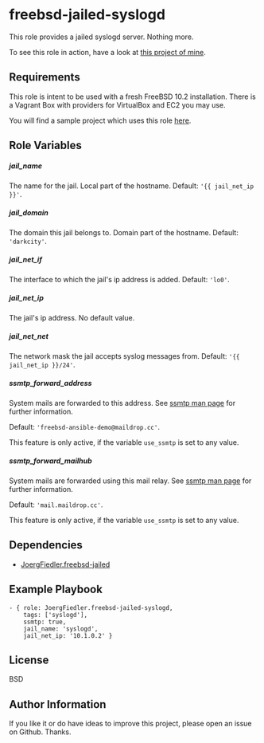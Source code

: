 freebsd-jailed-syslogd
=========

This role provides a jailed syslogd server. Nothing more.

To see this role in action, have a look at [this project of mine](https://github.com/JoergFiedler/freebsd-ansible-demo).

Requirements
------------

This role is intent to be used with a fresh FreeBSD 10.2 installation. There is a Vagrant Box with providers for VirtualBox and EC2 you may use.

You will find a sample project which uses this role [here](https://github.com/JoergFiedler/freebsd-ansible-demo).

Role Variables
--------------

##### jail_name

The name for the jail. Local part of the hostname. Default: `'{{ jail_net_ip }}'`.

##### jail_domain

The domain this jail belongs to. Domain part of the hostname. Default: `'darkcity'`.

##### jail_net_if

The interface to which the jail's ip address is added. Default: `'lo0'`.

##### jail_net_ip

The jail's ip address. No default value.

##### jail_net_net

The network mask the jail accepts syslog messages from. Default: `'{{ jail_net_ip }}/24'`.

##### ssmtp_forward_address

System mails are forwarded to this address. See [ssmtp man page](https://www.freebsd.org/cgi/man.cgi?query=ssmtp&apropos=0&sektion=0&manpath=FreeBSD+10.2-RELEASE+and+Ports&arch=default&format=html) for further information.

Default: `'freebsd-ansible-demo@maildrop.cc'`.

This feature is only active, if the variable `use_ssmtp` is set to any value.

##### ssmtp_forward_mailhub

System mails are forwarded using this mail relay. See [ssmtp man page](https://www.freebsd.org/cgi/man.cgi?query=ssmtp&apropos=0&sektion=0&manpath=FreeBSD+10.2-RELEASE+and+Ports&arch=default&format=html) for further information.

Default: `'mail.maildrop.cc'`.

This feature is only active, if the variable `use_ssmtp` is set to any value.

Dependencies
------------

- [JoergFiedler.freebsd-jailed](https://galaxy.ansible.com/detail#/role/6599)

Example Playbook
----------------

    - { role: JoergFiedler.freebsd-jailed-syslogd,
        tags: ['syslogd'],
        ssmtp: true,
        jail_name: 'syslogd',
        jail_net_ip: '10.1.0.2' }

License
-------

BSD

Author Information
------------------

If you like it or do have ideas to improve this project, please open an issue on Github. Thanks.
